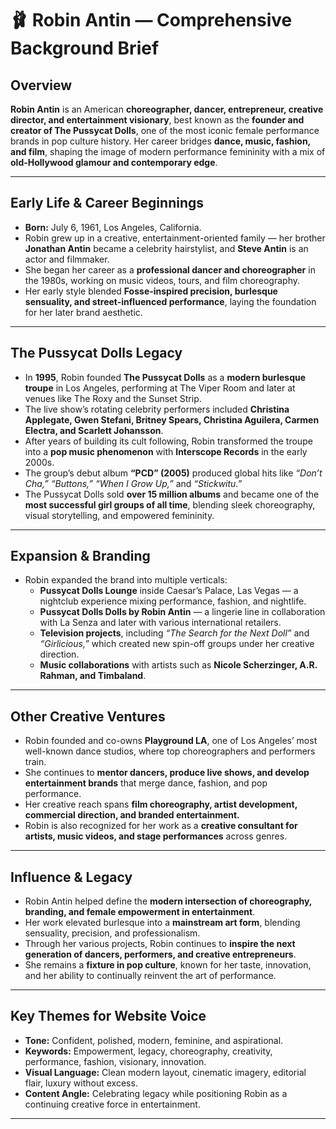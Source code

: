 # 🩰 Robin Antin — Comprehensive Background Brief

## Overview  
**Robin Antin** is an American **choreographer, dancer, entrepreneur, creative director, and entertainment visionary**, best known as the **founder and creator of The Pussycat Dolls**, one of the most iconic female performance brands in pop culture history. Her career bridges **dance, music, fashion, and film**, shaping the image of modern performance femininity with a mix of **old-Hollywood glamour and contemporary edge**.

---

## Early Life & Career Beginnings  
- **Born:** July 6, 1961, Los Angeles, California.  
- Robin grew up in a creative, entertainment-oriented family — her brother **Jonathan Antin** became a celebrity hairstylist, and **Steve Antin** is an actor and filmmaker.  
- She began her career as a **professional dancer and choreographer** in the 1980s, working on music videos, tours, and film choreography.  
- Her early style blended **Fosse-inspired precision, burlesque sensuality, and street-influenced performance**, laying the foundation for her later brand aesthetic.

---

## The Pussycat Dolls Legacy  
- In **1995**, Robin founded **The Pussycat Dolls** as a **modern burlesque troupe** in Los Angeles, performing at The Viper Room and later at venues like The Roxy and the Sunset Strip.  
- The live show’s rotating celebrity performers included **Christina Applegate, Gwen Stefani, Britney Spears, Christina Aguilera, Carmen Electra, and Scarlett Johansson**.  
- After years of building its cult following, Robin transformed the troupe into a **pop music phenomenon** with **Interscope Records** in the early 2000s.  
- The group’s debut album **“PCD” (2005)** produced global hits like _“Don’t Cha,” “Buttons,” “When I Grow Up,”_ and _“Stickwitu.”_  
- The Pussycat Dolls sold **over 15 million albums** and became one of the **most successful girl groups of all time**, blending sleek choreography, visual storytelling, and empowered femininity.  

---

## Expansion & Branding  
- Robin expanded the brand into multiple verticals:  
  - **Pussycat Dolls Lounge** inside Caesar’s Palace, Las Vegas — a nightclub experience mixing performance, fashion, and nightlife.  
  - **Pussycat Dolls Dolls by Robin Antin** — a lingerie line in collaboration with La Senza and later with various international retailers.  
  - **Television projects**, including _“The Search for the Next Doll”_ and _“Girlicious,”_ which created new spin-off groups under her creative direction.  
  - **Music collaborations** with artists such as **Nicole Scherzinger, A.R. Rahman, and Timbaland**.  

---

## Other Creative Ventures  
- Robin founded and co-owns **Playground LA**, one of Los Angeles’ most well-known dance studios, where top choreographers and performers train.  
- She continues to **mentor dancers, produce live shows, and develop entertainment brands** that merge dance, fashion, and pop performance.  
- Her creative reach spans **film choreography, artist development, commercial direction, and branded entertainment.**  
- Robin is also recognized for her work as a **creative consultant for artists, music videos, and stage performances** across genres.

---

## Influence & Legacy  
- Robin Antin helped define the **modern intersection of choreography, branding, and female empowerment in entertainment**.  
- Her work elevated burlesque into a **mainstream art form**, blending sensuality, precision, and professionalism.  
- Through her various projects, Robin continues to **inspire the next generation of dancers, performers, and creative entrepreneurs**.  
- She remains a **fixture in pop culture**, known for her taste, innovation, and her ability to continually reinvent the art of performance.

---

## Key Themes for Website Voice  
- **Tone:** Confident, polished, modern, feminine, and aspirational.  
- **Keywords:** Empowerment, legacy, choreography, creativity, performance, fashion, visionary, innovation.  
- **Visual Language:** Clean modern layout, cinematic imagery, editorial flair, luxury without excess.  
- **Content Angle:** Celebrating legacy while positioning Robin as a continuing creative force in entertainment.

---
